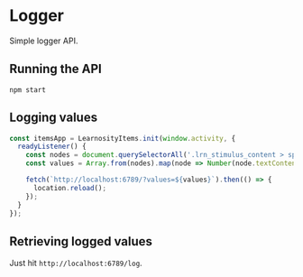 # Logger

Simple logger API.

## Running the API

```
npm start
```

## Logging values

```js
const itemsApp = LearnosityItems.init(window.activity, {
  readyListener() {
    const nodes = document.querySelectorAll('.lrn_stimulus_content > span > strong');
    const values = Array.from(nodes).map(node => Number(node.textContent));

    fetch(`http://localhost:6789/?values=${values}`).then(() => {
      location.reload();
    });
  }
});
```

## Retrieving logged values

Just hit `http://localhost:6789/log`.
